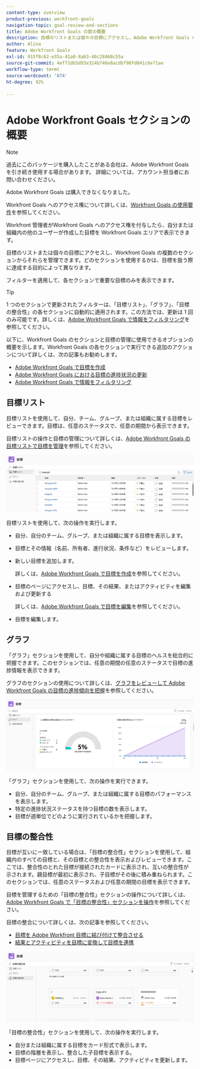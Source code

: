 ```yaml
---
content-type: overview
product-previous: workfront-goals
navigation-topic: goal-review-and-sections
title: Adobe Workfront Goals の節の概要
description: 目標のリストまたは個々の目標にアクセスし、Adobe Workfront Goals の複数のセクションからそれらを管理できます。どのセクションを使用するかは、目標を扱う際に達成したい目的によって異なります。
author: Alina
feature: Workfront Goals
exl-id: 915f8c62-e35a-41a0-8a63-40c28468c55a
source-git-commit: 4ef71db5d93e314b746e8acdbf90fd041c6e71ae
workflow-type: tm+mt
source-wordcount: '674'
ht-degree: 92%

---
```


# Adobe Workfront Goals セクションの概要

<!--Audited for P&P only: 10/2025-->

>[!NOTE]
>
>過去にこのパッケージを購入したことがある会社は、Adobe Workfront Goals を引き続き使用する場合があります。 詳細については、アカウント担当者にお問い合わせください。
>
>Adobe Workfront Goals は購入できなくなりました。
>
>Workfront Goals へのアクセス権について詳しくは、[Workfront Goals の使用要件](/help/quicksilver/workfront-goals/goal-management/access-needed-for-wf-goals.md)を参照してください。


<!--Old:

>[!IMPORTANT]
>
>Your organization must have the following to use the functionality described in this article:
>
>* For the new plan and license structure:
>
>   * The Ultimate Workfront plan 
>    
>* For the current plan and license structure: 
>
>   * A Pro or higher Workfront plan
>   * An Adobe Workfront Goals license in addition to a Workfront license.
>
>Contact your Workfront account manager to learn about a Workfront Goals license.    
> 
>For additional information about access to Workfront Goals, see [Requirements to use Workfront Goals](/help/quicksilver/workfront-goals/goal-management/access-needed-for-wf-goals.md).   -->

Workfront 管理者がWorkfront Goals へのアクセス権を付与したら、自分または組織内の他のユーザーが作成した目標を Workfront Goals エリアで表示できます。

目標のリストまたは個々の目標にアクセスし、Workfront Goals の複数のセクションからそれらを管理できます。どのセクションを使用するかは、目標を扱う際に達成する目的によって異なります。

フィルターを適用して、各セクションで重要な目標のみを表示できます。

>[!TIP]
>
>1 つのセクションで更新されたフィルターは、「目標リスト」、「グラフ」、「目標の整合性」の各セクションに自動的に適用されます。この方法では、更新は 1 回のみ可能です。詳しくは、[Adobe Workfront Goals で情報をフィルタリング](../../workfront-goals/goal-management/filter-information-wf-goals.md)を参照してください。

以下に、Workfront Goals のセクションと目標の管理に使用できるオプションの概要を示します。Workfront Goals の各セクションで実行できる追加のアクションについて詳しくは、次の記事もお勧めします。

* [Adobe Workfront Goals で目標を作成](../../workfront-goals/goal-management/create-goals.md)
* [Adobe Workfront Goals における目標の進捗状況の更新](../../workfront-goals/goal-review-and-workfront-goals-sections/check-in-goals.md)
* [Adobe Workfront Goals で情報をフィルタリング](../../workfront-goals/goal-management/filter-information-wf-goals.md)


## 目標リスト

目標リストを使用して、自分、チーム、グループ、または組織に属する目標をレビューできます。目標は、任意のステータスで、任意の期間から表示できます。

目標リストの操作と目標の管理について詳しくは、[Adobe Workfront Goals の目標リストで目標を管理](../../workfront-goals/goal-review-and-workfront-goals-sections/manage-goals-in-goal-list.md)を参照してください。

![ 目標リスト ](assets/goal-list-unshimmed.png)

目標リストを使用して、次の操作を実行します。

* 自分、自分のチーム、グループ、または組織に属する目標を表示します。
* 目標とその情報（名前、所有者、進行状況、条件など）をレビューします。
* 新しい目標を追加します。

  詳しくは、[Adobe Workfront Goals で目標を作成](../../workfront-goals/goal-management/create-goals.md)を参照してください。

* 目標のページにアクセスし、目標、その結果、またはアクティビティを編集および更新する

  詳しくは、[Adobe Workfront Goals で目標を編集](../../workfront-goals/goal-management/edit-goals.md)を参照してください。

* 目標を編集します。

## グラフ

「グラフ」セクションを使用して、自分や組織に属する目標のヘルスを総合的に把握できます。このセクションでは、任意の期間の任意のステータスで目標の進捗情報を表示できます。

グラフのセクションの使用について詳しくは、[グラフをレビューして Adobe Workfront Goals の目標の進捗傾向を把握](../../workfront-goals/goal-review-and-workfront-goals-sections/review-goal-graphs.md)を参照してください。

![ グラフセクション ](assets/graphs-section-unshimmed.png)

「グラフ」セクションを使用して、次の操作を実行できます。

* 自分、自分のチーム、グループ、または組織に属する目標のパフォーマンスを表示します。
* 特定の進捗状況ステータスを持つ目標の数を表示します。
* 目標が週単位でどのように実行されているかを把握します。

## 目標の整合性

目標が互いに一致している場合は、「目標の整合性」セクションを使用して、組織内のすべての目標と、その目標との整合性を表示およびレビューできます。ここでは、整合性のとれた目標が接続されたカードに表示され、互いの整合性が示されます。親目標が最初に表示され、子目標がその後に積み重ねられます。このセクションでは、任意のステータスおよび任意の期間の目標を表示できます。

目標を管理するための「目標の整合性」セクションの操作について詳しくは、[Adobe Workfront Goals で「目標の整合性」セクションを操作](../../workfront-goals/goal-alignment/navigate-goal-alignment-chart.md)を参照してください。

目標の整合について詳しくは、次の記事を参照してください。

* [目標を Adobe Workfront 目標に結び付けて整合させる](../../workfront-goals/goal-alignment/align-goals-by-connecting-them.md)
* [結果とアクティビティを目標に変換して目標を連携](../../workfront-goals/goal-alignment/align-goals-by-converting-results-activities.md)

![ 目標の関連付けセクション ](assets/goal-alignment-section-unshimmed.png)

「目標の整合性」セクションを使用して、次の操作を実行します。

* 自分または組織に属する目標をカード形式で表示します。
* 目標の階層を表示し、整合した子目標を表示する。
* 目標ページにアクセスし、目標、その結果、アクティビティを更新します。

<!--
## Pulse

<span class="preview"> The Pulse section has been removed from the Preview environment and will be removed from Workfront Goals with the 23.1 release. Use the Goal List area to review goals that you or your teams are responsible for.</span> 

You can use the Pulse section to review and request updates to goals that might influence the progress of your goals. These could be your own goals, or goals that belong to your teams, groups, or your organization. You can view goals in any status and from any time period in this section.

>[!TIP]
>
>Only goals that have been checked in on at least once display in the Pulse section.

For information about reviewing goals using the Pulse section, see [Review goals in the Adobe Workfront Goals Pulse section](../../workfront-goals/goal-review-and-workfront-goals-sections/review-goals-in-pulse.md).

![Pulse section](assets/pulse-section-350x141.png)

Use the Pulse section to do the following:

* View goals that belong to your teams, groups, or organization. 
* Review goal progress and updates, including aligned goals, their results, and activities. 
* Make or ask for updates to a goal by adding a comment. 
* Access the Goal Details panel and edit and update the goal, its results, or activities.
* Add new goals. 
* Check in on goals.

  >[!TIP]
  >
  >Clicking Check in opens the Check-in section in the left panel.

## Check-in

<span class="preview"> The Check-in section has been removed from the Preview environment and will be removed from Workfront Goals with the 23.1 release. Use the Goal List area to review goals that you or your teams are responsible for.</span>

You must have access to Edit Goals in your access level before you can access the Check- in section. For information about granting access to Goals, see  [Grant access to Adobe Workfront Goals](../../administration-and-setup/add-users/configure-and-grant-access/grant-access-goals.md).

You can use the Check-in section to update active goals and any results and activities that you are the owner of. You can primarily view only goals in an Active status in this section. Children goals aligned to active parents also display in the Check-in section, regardless of their status.

>[!IMPORTANT]
>
>* A goal displays in the Check-in section only if it is assigned to you or if it has a result or activity that is assigned to you. 
>* If a goal assigned to you is the child goal of a parent that is not assigned to you and your goal (the child goal) is closed, inactive, or a draft, the parent goal does not display in your Check-in section. 
>

For information about managing goals in the Goal List, see [Manage goals in the Goal List of Adobe Workfront Goals](../../workfront-goals/goal-review-and-workfront-goals-sections/manage-goals-in-goal-list.md).

![Check in section](assets/check-in-section-350x143.png)

Use the Check-in section to do the following:

* Review goal progress and updates, including aligned goals, their results, and activities. 
* Update the progress on the results and activities that are assigned to you. For information about updating goals by checking in on them, see [Update goal progress in Adobe Workfront Goals](../../workfront-goals/goal-review-and-workfront-goals-sections/check-in-goals.md).

  >[!IMPORTANT]
  >
  >You can check in only on the results and activities assigned to you in the Check-in section, and not those that are assigned to other entities.

* Add a comment to a goal, then click Post to make or ask for updates to a goal. 
* Access the Goal Details panel and edit and update the goal, its results, or activities.
* Add new goals.
-->
